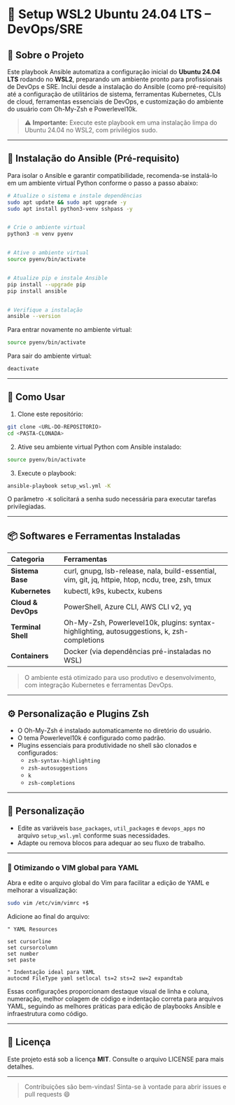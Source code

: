 # 🚀 Setup WSL2 Ubuntu 24.04 LTS – DevOps/SRE

## 🎯 Sobre o Projeto

Este playbook Ansible automatiza a configuração inicial do **Ubuntu 24.04 LTS** rodando no **WSL2**, preparando um ambiente pronto para profissionais de DevOps e SRE.
Inclui desde a instalação do Ansible (como pré-requisito) até a configuração de utilitários de sistema, ferramentas Kubernetes, CLIs de cloud, ferramentas essenciais de DevOps, e customização do ambiente do usuário com Oh-My-Zsh e Powerlevel10k.

> ⚠️ **Importante:** Execute este playbook em uma instalação limpa do Ubuntu 24.04 no WSL2, com privilégios sudo.

***

## 🐍 Instalação do Ansible (Pré-requisito)

Para isolar o Ansible e garantir compatibilidade, recomenda-se instalá-lo em um ambiente virtual Python conforme o passo a passo abaixo:

```bash
# Atualize o sistema e instale dependências
sudo apt update && sudo apt upgrade -y
sudo apt install python3-venv sshpass -y


# Crie o ambiente virtual
python3 -m venv pyenv


# Ative o ambiente virtual
source pyenv/bin/activate


# Atualize pip e instale Ansible
pip install --upgrade pip
pip install ansible


# Verifique a instalação
ansible --version
```

Para entrar novamente no ambiente virtual:

```bash
source pyenv/bin/activate
```

Para sair do ambiente virtual:

```bash
deactivate
```


***

## 🚀 Como Usar

1. Clone este repositório:
```bash
git clone <URL-DO-REPOSITORIO>
cd <PASTA-CLONADA>
```

2. Ative seu ambiente virtual Python com Ansible instalado:
```bash
source pyenv/bin/activate
```

3. Execute o playbook:
```bash
ansible-playbook setup_wsl.yml -K
```

O parâmetro `-K` solicitará a senha sudo necessária para executar tarefas privilegiadas.

***

## 📦 Softwares e Ferramentas Instaladas

| Categoria | Ferramentas |
| :-- | :-- |
| **Sistema Base** | curl, gnupg, lsb-release, nala, build-essential, vim, git, jq, httpie, htop, ncdu, tree, zsh, tmux |
| **Kubernetes** | kubectl, k9s, kubectx, kubens |
| **Cloud \& DevOps** | PowerShell, Azure CLI, AWS CLI v2, yq |
| **Terminal Shell** | Oh-My-Zsh, Powerlevel10k, plugins: syntax-highlighting, autosuggestions, k, zsh-completions |
| **Containers** | Docker (via dependências pré-instaladas no WSL) |

> O ambiente está otimizado para uso produtivo e desenvolvimento, com integração Kubernetes e ferramentas DevOps.

***

## ⚙️ Personalização e Plugins Zsh

- O Oh-My-Zsh é instalado automaticamente no diretório do usuário.
- O tema Powerlevel10k é configurado como padrão.
- Plugins essenciais para produtividade no shell são clonados e configurados:
    - `zsh-syntax-highlighting`
    - `zsh-autosuggestions`
    - `k`
    - `zsh-completions`

***

## 🎨 Personalização

- Edite as variáveis `base_packages`, `util_packages` e `devops_apps` no arquivo `setup_wsl.yml` conforme suas necessidades.
- Adapte ou remova blocos para adequar ao seu fluxo de trabalho.

***

### 📝 Otimizando o VIM global para YAML

Abra e edite o arquivo global do Vim para facilitar a edição de YAML e melhorar a visualização:

```bash
sudo vim /etc/vim/vimrc +$
```

Adicione ao final do arquivo:

```vim
" YAML Resources

set cursorline
set cursorcolumn
set number
set paste

" Indentação ideal para YAML
autocmd FileType yaml setlocal ts=2 sts=2 sw=2 expandtab
```

Essas configurações proporcionam destaque visual de linha e coluna, numeração, melhor colagem de código e indentação correta para arquivos YAML, seguindo as melhores práticas para edição de playbooks Ansible e infraestrutura como código.

***

## 📜 Licença

Este projeto está sob a licença **MIT**. Consulte o arquivo LICENSE para mais detalhes.

***

> Contribuições são bem-vindas! Sinta-se à vontade para abrir issues e pull requests 😄